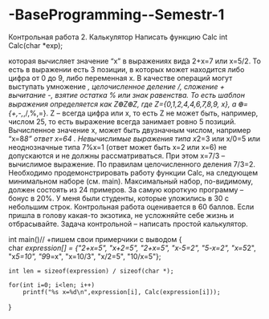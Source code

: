 # -BaseProgramming--Semestr-1


Контрольная работа 2. Калькулятор
Написать функцию Calc 
int Calc(char *exp);


которая вычисляет значение “x” в выражениях вида 2+x=7 или x=5/2. То есть в выражении есть 3 позиции, в которых может находится либо цифра от 0 до 9, либо переменная x. В качестве операций могут выступать умножение *, целочисленное деление /, сложение + вычитание -, взятие остатка % или знак равенства.  То есть шаблон выражения определяется как ZꚚZꚚZ, где Z={0,1,2,4,4,6,7,8,9, x},
а Ꚛ={+,-,*,/,%,=}. Z – всегда цифра или х, то есть Z не может быть, например, числом 25, то есть выражение всегда занимает ровно 5 позиций. Вычисленное значение x, может быть двузначным числом, например “x=8*8” ответ x=64 . Невычислимые выражения типа x*2=3 или x/0=5 или неоднозначные типа 7%x=1 (ответ может быть x=2 или x=6) не допускаются и не должны рассматриваться. При этом x=7/3 – вычислимое выражение. По правилам целочисленного деления 7/3=2. 
Необходимо продемонстрировать работу функции Сalc, на следующем минимальном наборе (см. main). Максимальный набор, по-видимому, должен состоять из 24 примеров. За самую короткую программу – бонус в 20%. У меня были студенты, которые уложились в 30 с небольшим строк. Контрольная работа оценивается в 60 баллов. 
Если пришла в голову какая-то экзотика, не усложняйте себе жизнь и отбрасывайте. Задача контрольной – написать простой калькулятор.


int main()// +пишем свои примерчики с выводом
{	
    char *expression[] = {"2+x=5", "x+2=5", "2+x=5", "x-5=2", "5-x=2", "x=5*2", "x*5=10", "9*9=x", "x=10/3", "x/2=5", "10/x=5"};
                         
    int len = sizeof(expression) / sizeof(char *);

    for(int i=0; i<len; i++)
        printf("%s x=%d\n",expression[i], Calc(expression[i]));	
}

